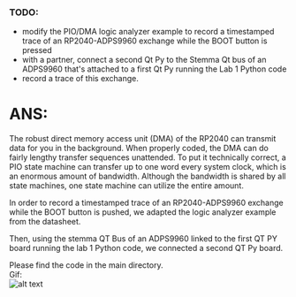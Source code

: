 ### TODO:

- modify the PIO/DMA logic analyzer example to record a timestamped trace of an RP2040-ADPS9960 exchange while the BOOT button is pressed
- with a partner, connect a second Qt Py to the Stemma Qt bus of an ADPS9960 that's attached to a first Qt Py running the Lab 1 Python code
- record a trace of this exchange.<br />
# ANS:<br />
The robust direct memory access unit (DMA) of the RP2040 can transmit data for you in the background. When properly coded, the DMA can do fairly lengthy transfer sequences unattended. To put it technically correct, a PIO state machine can transfer up to one word every system clock, which is an enormous amount of bandwidth. Although the bandwidth is shared by all state machines, one state machine can utilize the entire amount.<br />

In order to record a timestamped trace of an RP2040-ADPS9960 exchange while the BOOT button is pushed, we adapted the logic analyzer example from the datasheet.

Then, using the stemma QT Bus of an ADPS9960 linked to the first QT PY board running the lab 1 Python code, we connected a second QT Py board.

Please find the code in the main directory.<br />
Gif:<br />
![alt text](https://github.com/satyajeetburla/ese519-2022-lab2-2B/blob/main/lab/06_pioscope/part-6.gif)<br />





